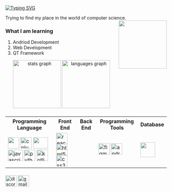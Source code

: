 [![Typing SVG](https://readme-typing-svg.herokuapp.com?font=Fira+Code&duration=3000&pause=100&color=47F713&width=435&lines=Hello+there....+;My+Name+is+Bhumit)](https://git.io/typing-svg)

Trying to find my place in the world of computer science.
<img align="right" height="150" src="https://media.tenor.com/uYP_Nkq8VPsAAAAd/coding-hello-world.gif"  />
### What I am learning 
1. Andriod Development
2. Web Development
3. QT Framework

<div align="center">
  <img src="https://github-readme-stats.vercel.app/api?hide_title=false&hide_rank=false&show_icons=true&include_all_commits=true&count_private=true&disable_animations=false&theme=dracula&locale=en&hide_border=false&username=BhumitRohilla" height="150" alt="stats graph"  />
  <img src="https://github-readme-stats.vercel.app/api/top-langs?locale=en&hide_title=false&layout=compact&card_width=320&langs_count=5&theme=dracula&hide_border=false&username=BhumitRohilla" height="150" alt="languages graph"  />
</div>

###



###

<div align="left">
  <table>
    <tr>
      <th>Programming Language</th>
      <th>Front End</th>
      <th>Back End</th>
      <th>Programming Tools</th>
      <th>Database</th>
    </tr>
    <tr>
      <td>
        <img src="https://cdn.jsdelivr.net/gh/devicons/devicon/icons/c/c-original.svg" height="35" widht="46"/>
        <a href="https://gcc.gnu.org/"><img src="https://cdn.jsdelivr.net/gh/devicons/devicon/icons/cplusplus/cplusplus-original.svg" height="35" widht="46" alt="cplusplus" /></a>
        <a href="https://www.oracle.com/in/java/"><img src="https://cdn.jsdelivr.net/gh/devicons/devicon/icons/java/java-original-wordmark.svg" height=35 width=46/></a>
        <a href="https://developer.mozilla.org/en-US/docs/Web/JavaScript"><img src="https://cdn.jsdelivr.net/gh/devicons/devicon/icons/javascript/javascript-original.svg" height="35" width="46" alt="javascript logo"  /></a>
  <img src="https://cdn.jsdelivr.net/gh/devicons/devicon/icons/python/python-original.svg"  height="35" widht="46"alt="python logo"  />
  <img src="https://cdn.jsdelivr.net/gh/devicons/devicon/icons/kotlin/kotlin-original.svg"  height="35" widht="46" alt="kotlin logo" />
      </td>
      <td>        
        <img src="https://cdn.jsdelivr.net/gh/devicons/devicon/icons/react/react-original.svg" height="35" widht="46" alt="react logo"  />
        <img src="https://cdn.jsdelivr.net/gh/devicons/devicon/icons/html5/html5-original.svg" height="35" widht="46" alt="html5 logo"  />
        <img src="https://cdn.jsdelivr.net/gh/devicons/devicon/icons/css3/css3-original.svg" height="35" widht="46" alt="css3 logo"  />
      </td>
      <td></td>
      <td> 
      <img src="https://cdn.jsdelivr.net/gh/devicons/devicon/icons/figma/figma-original.svg" height="35" widht="46" alt="figma logo" />
      <a href="https://developer.android.com/"><img src="https://cdn.jsdelivr.net/gh/devicons/devicon/icons/androidstudio/androidstudio-original.svg" height="35" widht="46" alt="android"/></a></td>
    <td>
            <img src="https://cdn.jsdelivr.net/gh/devicons/devicon/icons/microsoftsqlserver/microsoftsqlserver-plain.svg" heigth= "35" width= "46"/>
          </td>
    </tr>
  </table>
  
  
  
 
  
  
  
  
  
          
</div>

###

<div align="left">
  <a href="404"><img src="https://img.shields.io/static/v1?message=Discord&logo=discord&label=&color=7289DA&logoColor=white&labelColor=&style=for-the-badge" height="35" alt="discord logo"  /></a>
  <a href="mailto:bhumit73rohilla@gamil.com"><img src="https://img.shields.io/static/v1?message=Gmail&logo=gmail&label=&color=D14836&logoColor=white&labelColor=&style=for-the-badge" height="35" alt="gmail logo"  /></a>
  <a href="https://www.linkedin.com/in/bhumit-rohilla-54673b199/><img src="https://img.shields.io/static/v1?message=LinkedIn&logo=linkedin&label=&color=0077B5&logoColor=white&labelColor=&style=for-the-badge" height="35" alt="linkedin logo"  /></a>
</div>

###

<br clear="both">

###
